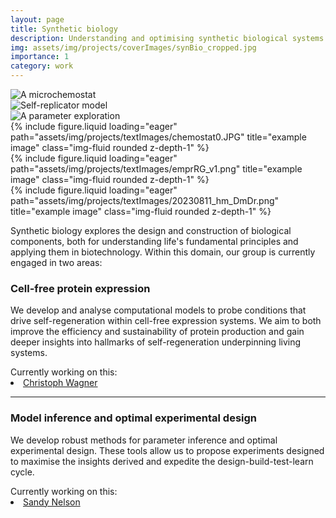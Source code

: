 ```yaml
---
layout: page
title: Synthetic biology
description: Understanding and optimising synthetic biological systems
img: assets/img/projects/coverImages/synBio_cropped.jpg
importance: 1
category: work
---
```


<div class="container">
  <div class="img-group">
    <div class="img2">
      <img src="../../assets/img/projects/textImages/chemostat0.JPG" alt="A microchemostat" class="img-fluid rounded z-depth-1">
    </div>
    <div class="img2">
      <img src="../../assets/img/projects/textImages/emprRG_v1.png" alt="Self-replicator model" class="img-fluid rounded z-depth-1">
    </div>
    <div class="img2">
      <img src="../../assets/img/projects/textImages/20230811_hm_DmDr.png" alt="A parameter exploration" class="img-fluid rounded z-depth-1">
    </div>
  </div>
</div>

<div class="row">
    <div class="col-sm mt-3 mt-md-0">
        {% include figure.liquid loading="eager" path="assets/img/projects/textImages/chemostat0.JPG" title="example image" class="img-fluid rounded z-depth-1" %}
    </div>
    <div class="col-sm mt-3 mt-md-0">
        {% include figure.liquid loading="eager" path="assets/img/projects/textImages/emprRG_v1.png" title="example image" class="img-fluid rounded z-depth-1" %}
    </div>
    <div class="col-sm mt-3 mt-md-0">
        {% include figure.liquid loading="eager" path="assets/img/projects/textImages/20230811_hm_DmDr.png" title="example image" class="img-fluid rounded z-depth-1" %}
    </div>
</div>

Synthetic biology explores the design and construction of biological components, both for understanding life's
fundamental principles and applying them in biotechnology. Within this domain, our group is currently engaged in two
areas:

### Cell-free protein expression

We develop and analyse computational models to probe conditions that drive self-regeneration within cell-free
expression systems. We aim to both improve the efficiency and sustainability of protein production and gain deeper
insights into hallmarks of self-regeneration underpinning living systems.

<div>
  <span> Currently working on this: </span>
  <li class="tab"><a href="/people/christophWagner/">Christoph Wagner</a></li>
</div>

---

### Model inference and optimal experimental design

We develop robust methods for parameter inference and optimal experimental design. These tools allow us to propose
experiments designed to maximise the insights derived and expedite the design-build-test-learn cycle.

<div>
  <span> Currently working on this: </span>
  <li class="tab"><a href="/people/sandyNelson/">Sandy Nelson</a></li>
</div>
